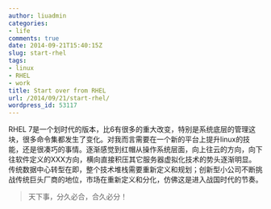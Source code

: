 ```yaml
---
author: liuadmin
categories:
- life
comments: true
date: 2014-09-21T15:40:15Z
slug: start-rhel
tags:
- linux
- RHEL
- work
title: Start over from RHEL
url: /2014/09/21/start-rhel/
wordpress_id: 53117
---
```


RHEL 7是一个划时代的版本，比6有很多的重大改变，特别是系统底层的管理这块，很多命令集都发生了变化。对我而言需要在一个新的平台上提升linux的技能，还是很凑巧的事情。逐渐感觉到红帽从操作系统层面，向上往云的方向，向下往软件定义的XXX方向，横向直接积压其它服务器虚拟化技术的势头逐渐明显。传统数据中心转型在即，整个技术堆栈需要重新定义和规划；创新型小公司不断挑战传统巨头厂商的地位，市场在重新定义和分化，仿佛这是进入战国时代的节奏。


<blockquote>天下事，分久必合，合久必分！</blockquote>

